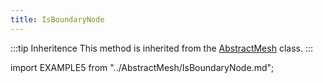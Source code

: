 ```yaml
---
title: IsBoundaryNode
---
```


:::tip Inheritence
This method is inherited from the [AbstractMesh](../AbstractMesh/AbstractMesh_.md) class.
:::

import EXAMPLE5 from "../AbstractMesh/IsBoundaryNode.md";

<EXAMPLE5 />
